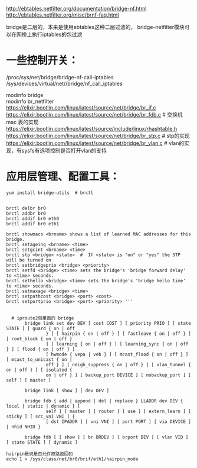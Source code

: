 http://ebtables.netfilter.org/documentation/bridge-nf.html   
http://ebtables.netfilter.org/misc/brnf-faq.html   

bridge是二层的，本来是使用ebtables这种二层过滤的， 
bridge-netfilter模块可以在网桥上执行iptables的包过滤

# 一些控制开关：
/proc/sys/net/bridge/bridge-nf-call-iptables   
/sys/devices/virtual/net/<bridge-name>/bridge/nf_call_iptables

modinfo bridge   
modinfo br_netfilter   
https://elixir.bootlin.com/linux/latest/source/net/bridge/br_if.c   
https://elixir.bootlin.com/linux/latest/source/net/bridge/br_fdb.c   # 交换机mac 表的实现   
https://elixir.bootlin.com/linux/latest/source/include/linux/rhashtable.h     
https://elixir.bootlin.com/linux/latest/source/net/bridge/br_stp.c   # stp的实现   
https://elixir.bootlin.com/linux/latest/source/net/bridge/br_vlan.c  # vlan的实现，有sysfs有选项控制是否打开vlan的支持
  
# 应用层管理、配置工具：
```text 
yum install bridge-utils  # brctl
  

brctl delbr br0
brctl addbr br0
brctl addif br0 eth0
brctl addif br0 eth1

brctl showmacs <brname> shows a list of learned MAC addresses for this bridge.
brctl setageing <brname> <time> 
brctl setgcint <brname> <time>  
brctl stp <bridge> <state>  #  If <state> is "on" or "yes" the STP will be turned on
brctl setbridgeprio <bridge> <priority> 
brctl setfd <bridge> <time> sets the bridge's 'bridge forward delay' to <time> seconds.
brctl sethello <bridge> <time> sets the bridge's 'bridge hello time' to <time> seconds.
brctl setmaxage <bridge> <time>
brctl setpathcost <bridge> <port> <cost>
brctl setportprio <bridge> <port> <priority> '''

  
  # iproute2包里面的 bridge
       bridge link set dev DEV [ cost COST ] [ priority PRIO ] [ state STATE ] [ guard { on | off
               } ] [ hairpin { on | off } ] [ fastleave { on | off } ] [ root_block { on | off }
               ] [ learning { on | off } ] [ learning_sync { on | off } ] [ flood { on | off } ]
               [ hwmode { vepa | veb } ] [ mcast_flood { on | off } ] [ mcast_to_unicast { on |
               off } ] [ neigh_suppress { on | off } ] [ vlan_tunnel { on | off } ] [ isolated {
               on | off } ] [ backup_port DEVICE ] [ nobackup_port ] [ self ] [ master ]

       bridge link [ show ] [ dev DEV ]

       bridge fdb { add | append | del | replace } LLADDR dev DEV { local | static | dynamic } [
               self ] [ master ] [ router ] [ use ] [ extern_learn ] [ sticky ] [ src_vni VNI ] {
               [ dst IPADDR ] [ vni VNI ] [ port PORT ] [ via DEVICE ] | nhid NHID }

       bridge fdb [ [ show ] [ br BRDEV ] [ brport DEV ] [ vlan VID ] [ state STATE ] [ dynamic ]

hairpin是说是否允许原路返回的
echo 1 > /sys/class/net/br0/brif/eth1/hairpin_mode

```

